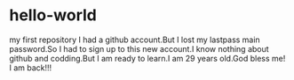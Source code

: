 # hello-world
my first repository
I had a github account.But I lost my lastpass main password.So I had to sign up to this new account.I know nothing about github and codding.But I am ready to learn.I am 29 years old.God bless me!
I am back!!!
